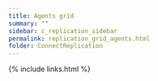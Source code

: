 ```yaml
---
title: Agents grid
summary: ""
sidebar: c_replication_sidebar
permalink: replication_grid_agents.html
folder: ConnectReplication
---
```





{% include links.html %}
